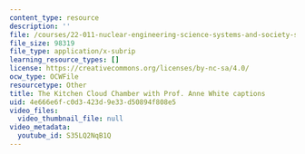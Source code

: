 ```yaml
---
content_type: resource
description: ''
file: /courses/22-011-nuclear-engineering-science-systems-and-society-spring-2020/S35LQ2NqB1Q_captions.webvtt
file_size: 98319
file_type: application/x-subrip
learning_resource_types: []
license: https://creativecommons.org/licenses/by-nc-sa/4.0/
ocw_type: OCWFile
resourcetype: Other
title: The Kitchen Cloud Chamber with Prof. Anne White captions
uid: 4e666e6f-c0d3-423d-9e33-d50894f808e5
video_files:
  video_thumbnail_file: null
video_metadata:
  youtube_id: S35LQ2NqB1Q
---
```

